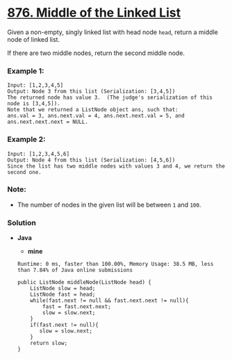 # [876. Middle of the Linked List](https://leetcode.com/problems/middle-of-the-linked-list/)

Given a non-empty, singly linked list with head node `head`, return a middle node of linked list.

If there are two middle nodes, return the second middle node.

 

### Example 1:
```
Input: [1,2,3,4,5]
Output: Node 3 from this list (Serialization: [3,4,5])
The returned node has value 3.  (The judge's serialization of this node is [3,4,5]).
Note that we returned a ListNode object ans, such that:
ans.val = 3, ans.next.val = 4, ans.next.next.val = 5, and ans.next.next.next = NULL.
```

### Example 2:
```
Input: [1,2,3,4,5,6]
Output: Node 4 from this list (Serialization: [4,5,6])
Since the list has two middle nodes with values 3 and 4, we return the second one.
```

### Note:
* The number of nodes in the given list will be between `1` and `100`.


### Solution
* **Java**
  * **mine**
  
  `Runtime: 0 ms, faster than 100.00%, Memory Usage: 38.5 MB, less than 7.84% of Java online submissions`
  ```
  public ListNode middleNode(ListNode head) {
      ListNode slow = head;
      ListNode fast = head;
      while(fast.next != null && fast.next.next != null){
          fast = fast.next.next;
          slow = slow.next;
      }
      if(fast.next != null){
         slow = slow.next;
      }
      return slow;
  }
  ```
  
